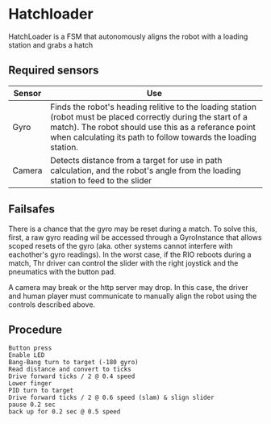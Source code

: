 # Hatchloader
HatchLoader is a FSM that autonomously aligns the robot with a loading station and grabs a hatch

## Required sensors
| Sensor | Use |
| -- | -- |
| Gyro | Finds the robot's heading relitive to the loading station (robot must be placed correctly during the start of a match). The robot should use this as a referance point when calculating its path to follow towards the loading station. |
| Camera | Detects distance from a target for use in path calculation, and the robot's angle from the loading station to feed to the slider|

## Failsafes
There is a chance that the gyro may be reset during a match. To solve this, first, a raw gyro reading wil be accessed through a GyroInstance that allows scoped resets of the gyro (aka. other systems cannot interfere with eachother's gyro readings). In the worst case, if the RIO reboots during a match, Thr driver can control the slider with the right joystick and the pneumatics with the button pad.

A camera may break or the http server may drop. In this case, the driver and human player must communicate to manually align the robot using the controls described above.

## Procedure
```
Button press
Enable LED
Bang-Bang turn to target (-180 gyro)
Read distance and convert to ticks
Drive forward ticks / 2 @ 0.4 speed
Lower finger
PID turn to target
Drive forward ticks / 2 @ 0.6 speed (slam) & slign slider
pause 0.2 sec
back up for 0.2 sec @ 0.5 speed
```